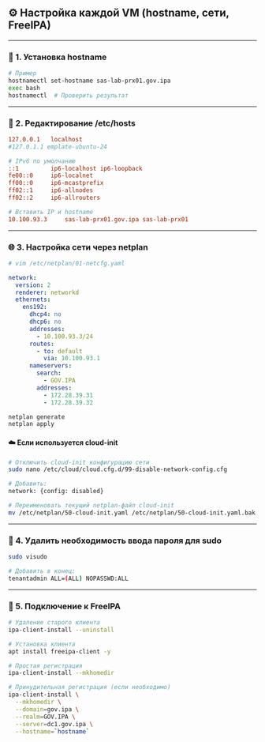 ## ⚙️ Настройка каждой VM (hostname, сети, FreeIPA)

---

### 🧾 1. Установка hostname

```bash
# Пример
hostnamectl set-hostname sas-lab-prx01.gov.ipa
exec bash
hostnamectl  # Проверить результат
```

---

### 📝 2. Редактирование /etc/hosts

```ini
127.0.0.1   localhost
#127.0.1.1 emplate-ubuntu-24

# IPv6 по умолчанию
::1         ip6-localhost ip6-loopback
fe00::0     ip6-localnet
ff00::0     ip6-mcastprefix
ff02::1     ip6-allnodes
ff02::2     ip6-allrouters

# Вставить IP и hostname
10.100.93.3     sas-lab-prx01.gov.ipa sas-lab-prx01
```

---

### 🌐 3. Настройка сети через netplan

```yaml
# vim /etc/netplan/01-netcfg.yaml

network:
  version: 2
  renderer: networkd
  ethernets:
    ens192:
      dhcp4: no
      dhcp6: no
      addresses:
        - 10.100.93.3/24
      routes:
        - to: default
          via: 10.100.93.1
      nameservers:
        search:
          - GOV.IPA
        addresses:
          - 172.28.39.31
          - 172.28.39.32
```

```bash
netplan generate
netplan apply
```

#### ☁️ Если используется cloud-init

```bash
# Отключить cloud-init конфигурацию сети
sudo nano /etc/cloud/cloud.cfg.d/99-disable-network-config.cfg

# Добавить:
network: {config: disabled}

# Переименовать текущий netplan-файл cloud-init
mv /etc/netplan/50-cloud-init.yaml /etc/netplan/50-cloud-init.yaml.bak
```

---

### 🔐 4. Удалить необходимость ввода пароля для sudo

```bash
sudo visudo

# Добавить в конец:
tenantadmin ALL=(ALL) NOPASSWD:ALL
```

---

### 🧩 5. Подключение к FreeIPA

```bash
# Удаление старого клиента
ipa-client-install --uninstall

# Установка клиента
apt install freeipa-client -y

# Простая регистрация
ipa-client-install --mkhomedir

# Принудительная регистрация (если необходимо)
ipa-client-install \
  --mkhomedir \
  --domain=gov.ipa \
  --realm=GOV.IPA \
  --server=dc1.gov.ipa \
  --hostname=`hostname`
```
